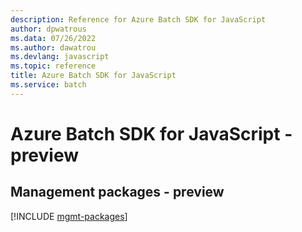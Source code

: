 ```yaml
---
description: Reference for Azure Batch SDK for JavaScript
author: dpwatrous
ms.data: 07/26/2022
ms.author: dawatrou
ms.devlang: javascript
ms.topic: reference
title: Azure Batch SDK for JavaScript
ms.service: batch
---
```

# Azure Batch SDK for JavaScript - preview

## Management packages - preview
[!INCLUDE [mgmt-packages](batch-mgmt-index.md)]